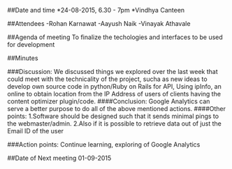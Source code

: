##Date and time
*24-08-2015, 6.30 - 7pm
*Vindhya Canteen

##Attendees
-Rohan Karnawat
-Aayush Naik
-Vinayak Athavale

##Agenda of meeting
To finalize the techologies and interfaces to be used for development

##Minutes

###Discussion:
We discussed things we explored over the last week that could meet with the technicality of the project, sucha as new ideas to develop own source code in python/Ruby on Rails for API, Using ipInfo, an online to obtain location from the IP Address of users of clients having the content optimizer plugin/code.
####Conclusion: 
	Google Analytics can serve a better purpose to do all of the above mentioned actions.
####Other points:
1.Software should be designed such that it sends minimal pings to the webmaster/admin.
2.Also if it is possible to retrieve data out of just the Email ID of the user

###Action points:
Continue learning, exploring of Google Analytics 

##Date of Next meeting
01-09-2015



